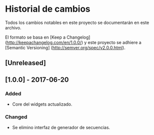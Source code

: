 # Historial de cambios
Todos los cambios notables en este proyecto se documentarán en este archivo.

El formato se basa en [Keep a Changelog] (http://keepachangelog.com/en/1.0.0/)
y este proyecto se adhiere a [Semantic Versioning] (http://semver.org/spec/v2.0.0.html).

## [Unreleased]

## [1.0.0] - 2017-06-20
### Added
- Core del widgets actualizado.
### Changed
- Se elimino interfaz de generador de secuencias.